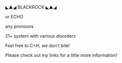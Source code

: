 ◣▲◢ BLACKROCK ◣▲◢

or ECHO

any pronouns

21+ system with various disorders

Feel free to C+H, we don't bite!

Please check out my links for a little more information!
<!---
carouselchimera/carouselchimera is a ✨ special ✨ repository because its `README.md` (this file) appears on your GitHub profile.
You can click the Preview link to take a look at your changes.
--->
